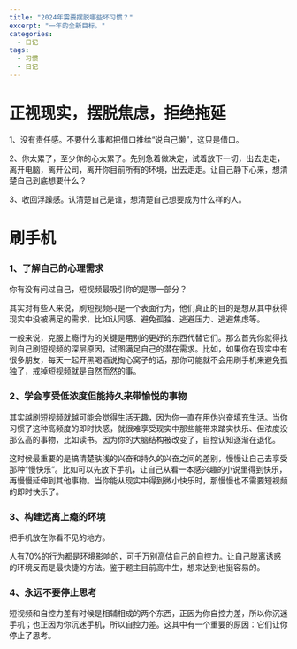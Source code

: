 ```yaml
---
title: "2024年需要摆脱哪些坏习惯？"
excerpt: "一年的全新目标。"
categories:
  - 日记
tags:
  - 习惯
  - 日记
---
```


# 正视现实，摆脱焦虑，拒绝拖延

1、没有责任感。不要什么事都把借口推给“说自己懒”，这只是借口。

2、你太累了，至少你的心太累了。先别急着做决定，试着放下一切，出去走走，离开电脑，离开公司，离开你目前所有的环境，出去走走。让自己静下心来，想清楚自己到底想要什么？

3、收回浮躁感。认清楚自己是谁，想清楚自己想要成为什么样的人。

# 刷手机

### **1、了解自己的心理需求**

你有没有问过自己，短视频最吸引你的是哪一部分？

其实对有些人来说，刷短视频只是一个表面行为，他们真正的目的是想从其中获得现实中没被满足的需求，比如认同感、避免孤独、逃避压力、逃避焦虑等。

一般来说，克服上瘾行为的关键是用别的更好的东西代替它们。那么首先你就得找到自己刷短视频的深层原因，试图满足自己的潜在需求。比如，如果你在现实中有很多朋友，每天一起开黑喝酒说掏心窝子的话，那你可能就不会用刷手机来避免孤独了，戒掉短视频就是自然而然的事。

### 2、学会享受低浓度但能持久来带愉悦的事物

其实越刷短视频就越可能会觉得生活无趣，因为你一直在用伪兴奋填充生活。当你习惯了这种高频度的即时快感，就很难享受现实中那些能带来踏实快乐、但浓度没那么高的事物，比如读书。因为你的大脑结构被改变了，自控认知逐渐在退化。

这时候最重要的是搞清楚肤浅的兴奋和持久的兴奋之间的差别，慢慢让自己去享受那种“慢快乐”。比如可以先放下手机，让自己从看一本感兴趣的小说里得到快乐，再慢慢延伸到其他事物。当你能从现实中得到微小快乐时，那慢慢也不需要短视频的即时快乐了。

### **3、构建远离上瘾的环境**

把手机放在你看不见的地方。

人有70%的行为都是环境影响的，可千万别高估自己的自控力。让自己脱离诱惑的环境反而是最快捷的方法。鉴于题主目前高中生，想来达到也挺容易的。

### 4、永远不要停止思考

短视频和自控力差有时候是相辅相成的两个东西，正因为你自控力差，所以你沉迷手机；也正因为你沉迷手机，所以自控力差。这其中有一个重要的原因：它们让你停止了思考。

